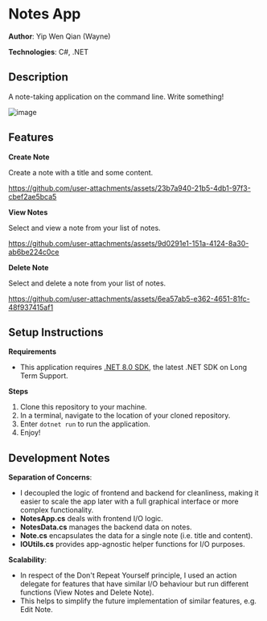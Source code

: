 # Notes App

**Author**: Yip Wen Qian (Wayne)

**Technologies**: C#, .NET

## Description

A note-taking application on the command line. Write something!

![image](https://github.com/user-attachments/assets/baacbb60-f663-4a8b-96d6-27770d230610)

## Features

**Create Note**

Create a note with a title and some content.

https://github.com/user-attachments/assets/23b7a940-21b5-4db1-97f3-cbef2ae5bca5

**View Notes**

Select and view a note from your list of notes. 

https://github.com/user-attachments/assets/9d0291e1-151a-4124-8a30-ab6be224c0ce

**Delete Note**

Select and delete a note from your list of notes. 

https://github.com/user-attachments/assets/6ea57ab5-e362-4651-81fc-48f937415af1

## Setup Instructions

**Requirements**
- This application requires [.NET 8.0 SDK](https://dotnet.microsoft.com/en-us/download/dotnet/8.0), the latest .NET SDK on Long Term Support.

**Steps**
1. Clone this repository to your machine.
2. In a terminal, navigate to the location of your cloned repository.
3. Enter `dotnet run` to run the application.
4. Enjoy!

## Development Notes

**Separation of Concerns**:
- I decoupled the logic of frontend and backend for cleanliness, making it easier to scale the app later with a full graphical interface or more complex functionality.
- **NotesApp.cs** deals with frontend I/O logic.
- **NotesData.cs** manages the backend data on notes.
- **Note.cs** encapsulates the data for a single note (i.e. title and content).
- **IOUtils.cs** provides app-agnostic helper functions for I/O purposes.

**Scalability**: 
- In respect of the Don't Repeat Yourself principle, I used an action delegate for features that have similar I/O behaviour but run different functions (View Notes and Delete Note).
- This helps to simplify the future implementation of similar features, e.g. Edit Note. 
